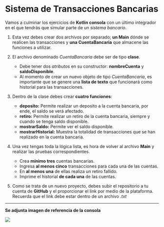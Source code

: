 # Sistema de Transacciones Bancarias

Vamos a culminar los ejercicios de __Kotlin consola__ con un último integrador en el que tendrás que simular parte de un _sistema bancario_.

1. Esta vez debes crear dos archivos por separado; __un Main__ dónde se realicen las transacciones y __una CuentaBancaria__ que almacene las funciones a utilizar.

2. El archivo denominado _CuentaBancaria_ debe ser de tipo __clase__.
    - Debe tener dos _atributos_ en su constructor: __nombreCuenta__ y __saldoDisponible__.
    - Al momento de crear un nuevo objeto de tipo _CuentaBancaria_, es importante que se genere una __lista de texto__ que funcionará como historial para las transacciones.

3. Dentro de la clase debes crear __cuatro funciones__:
    - __deposito:__ Permite realizar un deposito a la cuenta bancaria, por ende, el saldo se verá afectado.
    - __retiro:__ Permite realizar un retiro de la cuenta bancaria, siempre y cuando se tenga saldo disponible.
    - __mostrarSaldo:__ Permite ver el saldo disponible.
    - __mostrarHistorial:__ Muestra la totalidad de transacciones que se han realizado en la cuenta bancaria.

4. Una vez tengas toda la lógica lista, es hora de volver al archivo __Main__ y realizar las pruebas correspondientes.
    - Crea __mínimo tres__ cuentas bancarias.
    - Ingresa __al menos cinco__ transacciones para cada una de las cuentas.
    - En __al menos una__ de ellas realiza un retiro fallido.
    - Imprime el historial __de cada una__ de las cuentas.

5. Como se trata de un nuevo proyecto, debes subir el repositorio a tu cuenta de __GitHub__ y el proporcionar el link por medio de la plataforma. Recuerda que el link debe estar dentro de un archivo _.txt_

----------
__Se adjunta imagen de referencia de la consola__

![](https://i.imgur.com/Zc7YD9o.png)
